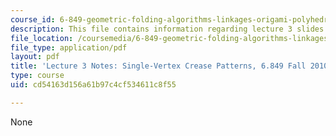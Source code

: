 ```yaml
---
course_id: 6-849-geometric-folding-algorithms-linkages-origami-polyhedra-fall-2012
description: This file contains information regarding lecture 3 slides.
file_location: /coursemedia/6-849-geometric-folding-algorithms-linkages-origami-polyhedra-fall-2012/cd54163d156a61b97c4cf534611c8f55_MIT6_849F12_L03.pdf
file_type: application/pdf
layout: pdf
title: 'Lecture 3 Notes: Single-Vertex Crease Patterns, 6.849 Fall 2010'
type: course
uid: cd54163d156a61b97c4cf534611c8f55

---
```

None